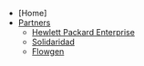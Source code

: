 * [Home]
* [Partners](/partners/readme.md)
  * [Hewlett Packard Enterprise](/partners/hpe.md)
  * [Solidaridad](/partners/solidaridad.md)
  * [Flowgen](/partners/flowgen.md)
